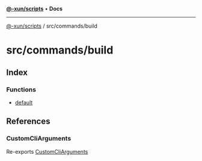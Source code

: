 [**@-xun/scripts**](../../../README.md) • **Docs**

***

[@-xun/scripts](../../../README.md) / src/commands/build

# src/commands/build

## Index

### Functions

- [default](functions/default.md)

## References

### CustomCliArguments

Re-exports [CustomCliArguments](distributables/type-aliases/CustomCliArguments.md)
